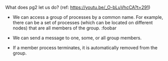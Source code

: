 What does pg2 let us do? (ref: https://youtu.be/_O-bLuVhcCA?t=291)

* We can access a group of processes by a common name. For example, there can be a set of processes (which can be located on different nodes) that are all members of the group. :foobar

* We can send a message to one, some, or all group members.

* If a member process terminates, it is automatically removed from the group.